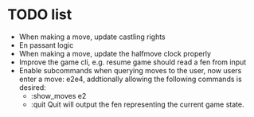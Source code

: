 # TODO list
- When making a move, update castling rights
- En passant logic
- When making a move, update the halfmove clock properly
- Improve the game cli, e.g. resume game should read a fen from input
- Enable subcommands when querying moves to the user, now users enter a move: e2e4, addtionally allowing the following commands is desired:
    - :show_moves e2
    - :quit
Quit will output the fen representing the current game state.